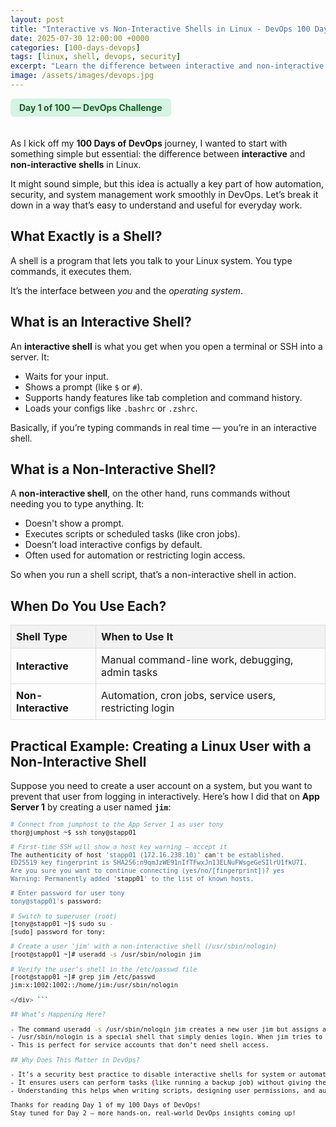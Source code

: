 ```yaml
---
layout: post
title: "Interactive vs Non-Interactive Shells in Linux - DevOps 100 Days Challenge"
date: 2025-07-30 12:00:00 +0000
categories: [100-days-devops]
tags: [linux, shell, devops, security]
excerpt: "Learn the difference between interactive and non-interactive shells in Linux, with a practical example for creating users with non-interactive shells."
image: /assets/images/devops.jpg
---
```


<div style="background-color:#d4f4e4; color:#1b5e20; display:inline-block; padding:6px 14px; border-radius:6px; font-weight:bold; font-size:14px; margin-bottom:20px;">
Day 1 of 100 — DevOps Challenge
</div>

As I kick off my **100 Days of DevOps** journey, I wanted to start with something simple but essential: the difference between **interactive** and **non-interactive shells** in Linux.

It might sound simple, but this idea is actually a key part of how automation, security, and system management work smoothly in DevOps. Let’s break it down in a way that’s easy to understand and useful for everyday work.

## What Exactly is a Shell?

A shell is a program that lets you talk to your Linux system. You type commands, it executes them.

It’s the interface between *you* and the *operating system*.

## What is an Interactive Shell?

An **interactive shell** is what you get when you open a terminal or SSH into a server. It:

- Waits for your input.
- Shows a prompt (like `$` or `#`).
- Supports handy features like tab completion and command history.
- Loads your configs like `.bashrc` or `.zshrc`.

Basically, if you’re typing commands in real time — you’re in an interactive shell.


## What is a Non-Interactive Shell?

A **non-interactive shell**, on the other hand, runs commands without needing you to type anything. It:

- Doesn't show a prompt.
- Executes scripts or scheduled tasks (like cron jobs).
- Doesn’t load interactive configs by default.
- Often used for automation or restricting login access.

So when you run a shell script, that’s a non-interactive shell in action.

## When Do You Use Each?

<table style="width:100%; border-collapse: collapse;">
  <thead>
    <tr style="background-color:#f2f2f2;">
      <th style="text-align:left; padding:8px; border:1px solid #ddd;">Shell Type</th>
      <th style="text-align:left; padding:8px; border:1px solid #ddd;">When to Use It</th>
    </tr>
  </thead>
  <tbody>
    <tr>
      <td style="padding:8px; border:1px solid #ddd;"><strong>Interactive</strong></td>
      <td style="padding:8px; border:1px solid #ddd;">Manual command-line work, debugging, admin tasks</td>
    </tr>
    <tr>
      <td style="padding:8px; border:1px solid #ddd;"><strong>Non-Interactive</strong></td>
      <td style="padding:8px; border:1px solid #ddd;">Automation, cron jobs, service users, restricting login</td>
    </tr>
  </tbody>
</table>


## Practical Example: Creating a Linux User with a Non-Interactive Shell

Suppose you need to create a user account on a system, but you want to prevent that user from logging in interactively. Here’s how I did that on **App Server 1** by creating a user named **`jim`**:

<div style="font-size:0.85em;">

```bash
# Connect from jumphost to the App Server 1 as user tony
thor@jumphost ~$ ssh tony@stapp01

# First-time SSH will show a host key warning — accept it
The authenticity of host 'stapp01 (172.16.238.10)' can't be established.
ED25519 key fingerprint is SHA256:n9qmJzWE91nIfTFwxJn13ELNuFWsgeGeSIlrU1fkU7I.
Are you sure you want to continue connecting (yes/no/[fingerprint])? yes
Warning: Permanently added 'stapp01' to the list of known hosts.

# Enter password for user tony
tony@stapp01's password:

# Switch to superuser (root)
[tony@stapp01 ~]$ sudo su -
[sudo] password for tony:

# Create a user 'jim' with a non-interactive shell (/usr/sbin/nologin)
[root@stapp01 ~]# useradd -s /usr/sbin/nologin jim

# Verify the user's shell in the /etc/passwd file
[root@stapp01 ~]# grep jim /etc/passwd
jim:x:1002:1002::/home/jim:/usr/sbin/nologin

</div> ```

## What’s Happening Here?

- The command useradd -s /usr/sbin/nologin jim creates a new user jim but assigns a non-interactive shell.
- /usr/sbin/nologin is a special shell that simply denies login. When jim tries to log in, they’ll be politely rejected.
- This is perfect for service accounts that don’t need shell access.

## Why Does This Matter in DevOps?

- It’s a security best practice to disable interactive shells for system or automation users.
- It ensures users can perform tasks (like running a backup job) without giving them full shell access.
- Understanding this helps when writing scripts, designing user permissions, and automating Linux tasks responsibly.

Thanks for reading Day 1 of my 100 Days of DevOps!
Stay tuned for Day 2 — more hands-on, real-world DevOps insights coming up!
